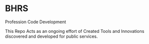 # BHRS
Profession Code Development

This Repo Acts as an ongoing effort of Created Tools and Innovations discovered and developed for public services.
